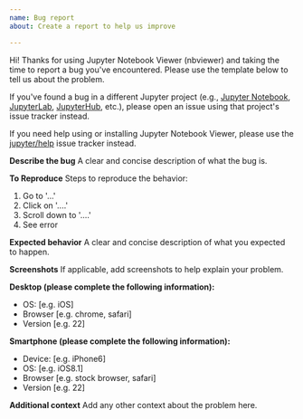 ```yaml
---
name: Bug report
about: Create a report to help us improve

---
```


Hi! Thanks for using Jupyter Notebook Viewer (nbviewer) and taking the time to report a bug you've encountered. Please use the template below to tell us about the problem.

If you've found a bug in a different Jupyter project (e.g., [Jupyter Notebook](http://github.com/jupyter/notebook), [JupyterLab](http://github.com/jupyterlab/jupyterlab), [JupyterHub](http://github.com/jupyterhub/jupyterhub), etc.), please open an issue using that project's issue tracker instead.

If you need help using or installing Jupyter Notebook Viewer, please use the [jupyter/help](https://github.com/jupyter/help) issue tracker instead.

**Describe the bug**
A clear and concise description of what the bug is.

**To Reproduce**
Steps to reproduce the behavior:
1. Go to '...'
2. Click on '....'
3. Scroll down to '....'
4. See error

**Expected behavior**
A clear and concise description of what you expected to happen.

**Screenshots**
If applicable, add screenshots to help explain your problem.

**Desktop (please complete the following information):**
 - OS: [e.g. iOS]
 - Browser [e.g. chrome, safari]
 - Version [e.g. 22]

**Smartphone (please complete the following information):**
 - Device: [e.g. iPhone6]
 - OS: [e.g. iOS8.1]
 - Browser [e.g. stock browser, safari]
 - Version [e.g. 22]

**Additional context**
Add any other context about the problem here.
